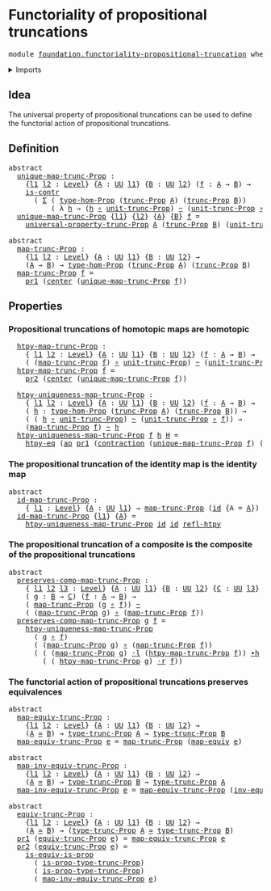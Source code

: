 # Functoriality of propositional truncations

<pre class="Agda"><a id="55" class="Keyword">module</a> <a id="62" href="foundation.functoriality-propositional-truncation.html" class="Module">foundation.functoriality-propositional-truncation</a> <a id="112" class="Keyword">where</a>
</pre>
<details><summary>Imports</summary>

<pre class="Agda"><a id="168" class="Keyword">open</a> <a id="173" class="Keyword">import</a> <a id="180" href="foundation.action-on-identifications-functions.html" class="Module">foundation.action-on-identifications-functions</a>
<a id="227" class="Keyword">open</a> <a id="232" class="Keyword">import</a> <a id="239" href="foundation.dependent-pair-types.html" class="Module">foundation.dependent-pair-types</a>
<a id="271" class="Keyword">open</a> <a id="276" class="Keyword">import</a> <a id="283" href="foundation.propositional-truncations.html" class="Module">foundation.propositional-truncations</a>
<a id="320" class="Keyword">open</a> <a id="325" class="Keyword">import</a> <a id="332" href="foundation.universe-levels.html" class="Module">foundation.universe-levels</a>

<a id="360" class="Keyword">open</a> <a id="365" class="Keyword">import</a> <a id="372" href="foundation-core.contractible-types.html" class="Module">foundation-core.contractible-types</a>
<a id="407" class="Keyword">open</a> <a id="412" class="Keyword">import</a> <a id="419" href="foundation-core.equivalences.html" class="Module">foundation-core.equivalences</a>
<a id="448" class="Keyword">open</a> <a id="453" class="Keyword">import</a> <a id="460" href="foundation-core.function-extensionality.html" class="Module">foundation-core.function-extensionality</a>
<a id="500" class="Keyword">open</a> <a id="505" class="Keyword">import</a> <a id="512" href="foundation-core.function-types.html" class="Module">foundation-core.function-types</a>
<a id="543" class="Keyword">open</a> <a id="548" class="Keyword">import</a> <a id="555" href="foundation-core.homotopies.html" class="Module">foundation-core.homotopies</a>
<a id="582" class="Keyword">open</a> <a id="587" class="Keyword">import</a> <a id="594" href="foundation-core.propositions.html" class="Module">foundation-core.propositions</a>
<a id="623" class="Keyword">open</a> <a id="628" class="Keyword">import</a> <a id="635" href="foundation-core.whiskering-homotopies.html" class="Module">foundation-core.whiskering-homotopies</a>
</pre>
</details>

## Idea

The universal property of propositional truncations can be used to define the
functorial action of propositional truncations.

## Definition

<pre class="Agda"><a id="849" class="Keyword">abstract</a>
  <a id="unique-map-trunc-Prop"></a><a id="860" href="foundation.functoriality-propositional-truncation.html#860" class="Function">unique-map-trunc-Prop</a> <a id="882" class="Symbol">:</a>
    <a id="888" class="Symbol">{</a><a id="889" href="foundation.functoriality-propositional-truncation.html#889" class="Bound">l1</a> <a id="892" href="foundation.functoriality-propositional-truncation.html#892" class="Bound">l2</a> <a id="895" class="Symbol">:</a> <a id="897" href="Agda.Primitive.html#742" class="Postulate">Level</a><a id="902" class="Symbol">}</a> <a id="904" class="Symbol">{</a><a id="905" href="foundation.functoriality-propositional-truncation.html#905" class="Bound">A</a> <a id="907" class="Symbol">:</a> <a id="909" href="Agda.Primitive.html#388" class="Primitive">UU</a> <a id="912" href="foundation.functoriality-propositional-truncation.html#889" class="Bound">l1</a><a id="914" class="Symbol">}</a> <a id="916" class="Symbol">{</a><a id="917" href="foundation.functoriality-propositional-truncation.html#917" class="Bound">B</a> <a id="919" class="Symbol">:</a> <a id="921" href="Agda.Primitive.html#388" class="Primitive">UU</a> <a id="924" href="foundation.functoriality-propositional-truncation.html#892" class="Bound">l2</a><a id="926" class="Symbol">}</a> <a id="928" class="Symbol">(</a><a id="929" href="foundation.functoriality-propositional-truncation.html#929" class="Bound">f</a> <a id="931" class="Symbol">:</a> <a id="933" href="foundation.functoriality-propositional-truncation.html#905" class="Bound">A</a> <a id="935" class="Symbol">→</a> <a id="937" href="foundation.functoriality-propositional-truncation.html#917" class="Bound">B</a><a id="938" class="Symbol">)</a> <a id="940" class="Symbol">→</a>
    <a id="946" href="foundation-core.contractible-types.html#855" class="Function">is-contr</a>
      <a id="961" class="Symbol">(</a> <a id="963" href="foundation.dependent-pair-types.html#505" class="Record">Σ</a> <a id="965" class="Symbol">(</a> <a id="967" href="foundation-core.propositions.html#7777" class="Function">type-hom-Prop</a> <a id="981" class="Symbol">(</a><a id="982" href="foundation.propositional-truncations.html#1885" class="Function">trunc-Prop</a> <a id="993" href="foundation.functoriality-propositional-truncation.html#905" class="Bound">A</a><a id="994" class="Symbol">)</a> <a id="996" class="Symbol">(</a><a id="997" href="foundation.propositional-truncations.html#1885" class="Function">trunc-Prop</a> <a id="1008" href="foundation.functoriality-propositional-truncation.html#917" class="Bound">B</a><a id="1009" class="Symbol">))</a>
          <a id="1022" class="Symbol">(</a> <a id="1024" class="Symbol">λ</a> <a id="1026" href="foundation.functoriality-propositional-truncation.html#1026" class="Bound">h</a> <a id="1028" class="Symbol">→</a> <a id="1030" class="Symbol">(</a><a id="1031" href="foundation.functoriality-propositional-truncation.html#1026" class="Bound">h</a> <a id="1033" href="foundation-core.function-types.html#455" class="Function Operator">∘</a> <a id="1035" href="foundation.propositional-truncations.html#1467" class="Function">unit-trunc-Prop</a><a id="1050" class="Symbol">)</a> <a id="1052" href="foundation-core.homotopies.html#2717" class="Function Operator">~</a> <a id="1054" class="Symbol">(</a><a id="1055" href="foundation.propositional-truncations.html#1467" class="Function">unit-trunc-Prop</a> <a id="1071" href="foundation-core.function-types.html#455" class="Function Operator">∘</a> <a id="1073" href="foundation.functoriality-propositional-truncation.html#929" class="Bound">f</a><a id="1074" class="Symbol">)))</a>
  <a id="1080" href="foundation.functoriality-propositional-truncation.html#860" class="Function">unique-map-trunc-Prop</a> <a id="1102" class="Symbol">{</a><a id="1103" href="foundation.functoriality-propositional-truncation.html#1103" class="Bound">l1</a><a id="1105" class="Symbol">}</a> <a id="1107" class="Symbol">{</a><a id="1108" href="foundation.functoriality-propositional-truncation.html#1108" class="Bound">l2</a><a id="1110" class="Symbol">}</a> <a id="1112" class="Symbol">{</a><a id="1113" href="foundation.functoriality-propositional-truncation.html#1113" class="Bound">A</a><a id="1114" class="Symbol">}</a> <a id="1116" class="Symbol">{</a><a id="1117" href="foundation.functoriality-propositional-truncation.html#1117" class="Bound">B</a><a id="1118" class="Symbol">}</a> <a id="1120" href="foundation.functoriality-propositional-truncation.html#1120" class="Bound">f</a> <a id="1122" class="Symbol">=</a>
    <a id="1128" href="foundation.propositional-truncations.html#4236" class="Function">universal-property-trunc-Prop</a> <a id="1158" href="foundation.functoriality-propositional-truncation.html#1113" class="Bound">A</a> <a id="1160" class="Symbol">(</a><a id="1161" href="foundation.propositional-truncations.html#1885" class="Function">trunc-Prop</a> <a id="1172" href="foundation.functoriality-propositional-truncation.html#1117" class="Bound">B</a><a id="1173" class="Symbol">)</a> <a id="1175" class="Symbol">(</a><a id="1176" href="foundation.propositional-truncations.html#1467" class="Function">unit-trunc-Prop</a> <a id="1192" href="foundation-core.function-types.html#455" class="Function Operator">∘</a> <a id="1194" href="foundation.functoriality-propositional-truncation.html#1120" class="Bound">f</a><a id="1195" class="Symbol">)</a>

<a id="1198" class="Keyword">abstract</a>
  <a id="map-trunc-Prop"></a><a id="1209" href="foundation.functoriality-propositional-truncation.html#1209" class="Function">map-trunc-Prop</a> <a id="1224" class="Symbol">:</a>
    <a id="1230" class="Symbol">{</a><a id="1231" href="foundation.functoriality-propositional-truncation.html#1231" class="Bound">l1</a> <a id="1234" href="foundation.functoriality-propositional-truncation.html#1234" class="Bound">l2</a> <a id="1237" class="Symbol">:</a> <a id="1239" href="Agda.Primitive.html#742" class="Postulate">Level</a><a id="1244" class="Symbol">}</a> <a id="1246" class="Symbol">{</a><a id="1247" href="foundation.functoriality-propositional-truncation.html#1247" class="Bound">A</a> <a id="1249" class="Symbol">:</a> <a id="1251" href="Agda.Primitive.html#388" class="Primitive">UU</a> <a id="1254" href="foundation.functoriality-propositional-truncation.html#1231" class="Bound">l1</a><a id="1256" class="Symbol">}</a> <a id="1258" class="Symbol">{</a><a id="1259" href="foundation.functoriality-propositional-truncation.html#1259" class="Bound">B</a> <a id="1261" class="Symbol">:</a> <a id="1263" href="Agda.Primitive.html#388" class="Primitive">UU</a> <a id="1266" href="foundation.functoriality-propositional-truncation.html#1234" class="Bound">l2</a><a id="1268" class="Symbol">}</a> <a id="1270" class="Symbol">→</a>
    <a id="1276" class="Symbol">(</a><a id="1277" href="foundation.functoriality-propositional-truncation.html#1247" class="Bound">A</a> <a id="1279" class="Symbol">→</a> <a id="1281" href="foundation.functoriality-propositional-truncation.html#1259" class="Bound">B</a><a id="1282" class="Symbol">)</a> <a id="1284" class="Symbol">→</a> <a id="1286" href="foundation-core.propositions.html#7777" class="Function">type-hom-Prop</a> <a id="1300" class="Symbol">(</a><a id="1301" href="foundation.propositional-truncations.html#1885" class="Function">trunc-Prop</a> <a id="1312" href="foundation.functoriality-propositional-truncation.html#1247" class="Bound">A</a><a id="1313" class="Symbol">)</a> <a id="1315" class="Symbol">(</a><a id="1316" href="foundation.propositional-truncations.html#1885" class="Function">trunc-Prop</a> <a id="1327" href="foundation.functoriality-propositional-truncation.html#1259" class="Bound">B</a><a id="1328" class="Symbol">)</a>
  <a id="1332" href="foundation.functoriality-propositional-truncation.html#1209" class="Function">map-trunc-Prop</a> <a id="1347" href="foundation.functoriality-propositional-truncation.html#1347" class="Bound">f</a> <a id="1349" class="Symbol">=</a>
    <a id="1355" href="foundation.dependent-pair-types.html#603" class="Field">pr1</a> <a id="1359" class="Symbol">(</a><a id="1360" href="foundation-core.contractible-types.html#947" class="Function">center</a> <a id="1367" class="Symbol">(</a><a id="1368" href="foundation.functoriality-propositional-truncation.html#860" class="Function">unique-map-trunc-Prop</a> <a id="1390" href="foundation.functoriality-propositional-truncation.html#1347" class="Bound">f</a><a id="1391" class="Symbol">))</a>
</pre>
## Properties

### Propositional truncations of homotopic maps are homotopic

<pre class="Agda">  <a id="htpy-map-trunc-Prop"></a><a id="1487" href="foundation.functoriality-propositional-truncation.html#1487" class="Function">htpy-map-trunc-Prop</a> <a id="1507" class="Symbol">:</a>
    <a id="1513" class="Symbol">{</a> <a id="1515" href="foundation.functoriality-propositional-truncation.html#1515" class="Bound">l1</a> <a id="1518" href="foundation.functoriality-propositional-truncation.html#1518" class="Bound">l2</a> <a id="1521" class="Symbol">:</a> <a id="1523" href="Agda.Primitive.html#742" class="Postulate">Level</a><a id="1528" class="Symbol">}</a> <a id="1530" class="Symbol">{</a><a id="1531" href="foundation.functoriality-propositional-truncation.html#1531" class="Bound">A</a> <a id="1533" class="Symbol">:</a> <a id="1535" href="Agda.Primitive.html#388" class="Primitive">UU</a> <a id="1538" href="foundation.functoriality-propositional-truncation.html#1515" class="Bound">l1</a><a id="1540" class="Symbol">}</a> <a id="1542" class="Symbol">{</a><a id="1543" href="foundation.functoriality-propositional-truncation.html#1543" class="Bound">B</a> <a id="1545" class="Symbol">:</a> <a id="1547" href="Agda.Primitive.html#388" class="Primitive">UU</a> <a id="1550" href="foundation.functoriality-propositional-truncation.html#1518" class="Bound">l2</a><a id="1552" class="Symbol">}</a> <a id="1554" class="Symbol">(</a><a id="1555" href="foundation.functoriality-propositional-truncation.html#1555" class="Bound">f</a> <a id="1557" class="Symbol">:</a> <a id="1559" href="foundation.functoriality-propositional-truncation.html#1531" class="Bound">A</a> <a id="1561" class="Symbol">→</a> <a id="1563" href="foundation.functoriality-propositional-truncation.html#1543" class="Bound">B</a><a id="1564" class="Symbol">)</a> <a id="1566" class="Symbol">→</a>
    <a id="1572" class="Symbol">(</a> <a id="1574" class="Symbol">(</a><a id="1575" href="foundation.functoriality-propositional-truncation.html#1209" class="Function">map-trunc-Prop</a> <a id="1590" href="foundation.functoriality-propositional-truncation.html#1555" class="Bound">f</a><a id="1591" class="Symbol">)</a> <a id="1593" href="foundation-core.function-types.html#455" class="Function Operator">∘</a> <a id="1595" href="foundation.propositional-truncations.html#1467" class="Function">unit-trunc-Prop</a><a id="1610" class="Symbol">)</a> <a id="1612" href="foundation-core.homotopies.html#2717" class="Function Operator">~</a> <a id="1614" class="Symbol">(</a><a id="1615" href="foundation.propositional-truncations.html#1467" class="Function">unit-trunc-Prop</a> <a id="1631" href="foundation-core.function-types.html#455" class="Function Operator">∘</a> <a id="1633" href="foundation.functoriality-propositional-truncation.html#1555" class="Bound">f</a><a id="1634" class="Symbol">)</a>
  <a id="1638" href="foundation.functoriality-propositional-truncation.html#1487" class="Function">htpy-map-trunc-Prop</a> <a id="1658" href="foundation.functoriality-propositional-truncation.html#1658" class="Bound">f</a> <a id="1660" class="Symbol">=</a>
    <a id="1666" href="foundation.dependent-pair-types.html#615" class="Field">pr2</a> <a id="1670" class="Symbol">(</a><a id="1671" href="foundation-core.contractible-types.html#947" class="Function">center</a> <a id="1678" class="Symbol">(</a><a id="1679" href="foundation.functoriality-propositional-truncation.html#860" class="Function">unique-map-trunc-Prop</a> <a id="1701" href="foundation.functoriality-propositional-truncation.html#1658" class="Bound">f</a><a id="1702" class="Symbol">))</a>

  <a id="htpy-uniqueness-map-trunc-Prop"></a><a id="1708" href="foundation.functoriality-propositional-truncation.html#1708" class="Function">htpy-uniqueness-map-trunc-Prop</a> <a id="1739" class="Symbol">:</a>
    <a id="1745" class="Symbol">{</a> <a id="1747" href="foundation.functoriality-propositional-truncation.html#1747" class="Bound">l1</a> <a id="1750" href="foundation.functoriality-propositional-truncation.html#1750" class="Bound">l2</a> <a id="1753" class="Symbol">:</a> <a id="1755" href="Agda.Primitive.html#742" class="Postulate">Level</a><a id="1760" class="Symbol">}</a> <a id="1762" class="Symbol">{</a><a id="1763" href="foundation.functoriality-propositional-truncation.html#1763" class="Bound">A</a> <a id="1765" class="Symbol">:</a> <a id="1767" href="Agda.Primitive.html#388" class="Primitive">UU</a> <a id="1770" href="foundation.functoriality-propositional-truncation.html#1747" class="Bound">l1</a><a id="1772" class="Symbol">}</a> <a id="1774" class="Symbol">{</a><a id="1775" href="foundation.functoriality-propositional-truncation.html#1775" class="Bound">B</a> <a id="1777" class="Symbol">:</a> <a id="1779" href="Agda.Primitive.html#388" class="Primitive">UU</a> <a id="1782" href="foundation.functoriality-propositional-truncation.html#1750" class="Bound">l2</a><a id="1784" class="Symbol">}</a> <a id="1786" class="Symbol">(</a><a id="1787" href="foundation.functoriality-propositional-truncation.html#1787" class="Bound">f</a> <a id="1789" class="Symbol">:</a> <a id="1791" href="foundation.functoriality-propositional-truncation.html#1763" class="Bound">A</a> <a id="1793" class="Symbol">→</a> <a id="1795" href="foundation.functoriality-propositional-truncation.html#1775" class="Bound">B</a><a id="1796" class="Symbol">)</a> <a id="1798" class="Symbol">→</a>
    <a id="1804" class="Symbol">(</a> <a id="1806" href="foundation.functoriality-propositional-truncation.html#1806" class="Bound">h</a> <a id="1808" class="Symbol">:</a> <a id="1810" href="foundation-core.propositions.html#7777" class="Function">type-hom-Prop</a> <a id="1824" class="Symbol">(</a><a id="1825" href="foundation.propositional-truncations.html#1885" class="Function">trunc-Prop</a> <a id="1836" href="foundation.functoriality-propositional-truncation.html#1763" class="Bound">A</a><a id="1837" class="Symbol">)</a> <a id="1839" class="Symbol">(</a><a id="1840" href="foundation.propositional-truncations.html#1885" class="Function">trunc-Prop</a> <a id="1851" href="foundation.functoriality-propositional-truncation.html#1775" class="Bound">B</a><a id="1852" class="Symbol">))</a> <a id="1855" class="Symbol">→</a>
    <a id="1861" class="Symbol">(</a> <a id="1863" class="Symbol">(</a> <a id="1865" href="foundation.functoriality-propositional-truncation.html#1806" class="Bound">h</a> <a id="1867" href="foundation-core.function-types.html#455" class="Function Operator">∘</a> <a id="1869" href="foundation.propositional-truncations.html#1467" class="Function">unit-trunc-Prop</a><a id="1884" class="Symbol">)</a> <a id="1886" href="foundation-core.homotopies.html#2717" class="Function Operator">~</a> <a id="1888" class="Symbol">(</a><a id="1889" href="foundation.propositional-truncations.html#1467" class="Function">unit-trunc-Prop</a> <a id="1905" href="foundation-core.function-types.html#455" class="Function Operator">∘</a> <a id="1907" href="foundation.functoriality-propositional-truncation.html#1787" class="Bound">f</a><a id="1908" class="Symbol">))</a> <a id="1911" class="Symbol">→</a>
    <a id="1917" class="Symbol">(</a><a id="1918" href="foundation.functoriality-propositional-truncation.html#1209" class="Function">map-trunc-Prop</a> <a id="1933" href="foundation.functoriality-propositional-truncation.html#1787" class="Bound">f</a><a id="1934" class="Symbol">)</a> <a id="1936" href="foundation-core.homotopies.html#2717" class="Function Operator">~</a> <a id="1938" href="foundation.functoriality-propositional-truncation.html#1806" class="Bound">h</a>
  <a id="1942" href="foundation.functoriality-propositional-truncation.html#1708" class="Function">htpy-uniqueness-map-trunc-Prop</a> <a id="1973" href="foundation.functoriality-propositional-truncation.html#1973" class="Bound">f</a> <a id="1975" href="foundation.functoriality-propositional-truncation.html#1975" class="Bound">h</a> <a id="1977" href="foundation.functoriality-propositional-truncation.html#1977" class="Bound">H</a> <a id="1979" class="Symbol">=</a>
    <a id="1985" href="foundation-core.function-extensionality.html#1416" class="Function">htpy-eq</a> <a id="1993" class="Symbol">(</a><a id="1994" href="foundation.action-on-identifications-functions.html#730" class="Function">ap</a> <a id="1997" href="foundation.dependent-pair-types.html#603" class="Field">pr1</a> <a id="2001" class="Symbol">(</a><a id="2002" href="foundation-core.contractible-types.html#1285" class="Function">contraction</a> <a id="2014" class="Symbol">(</a><a id="2015" href="foundation.functoriality-propositional-truncation.html#860" class="Function">unique-map-trunc-Prop</a> <a id="2037" href="foundation.functoriality-propositional-truncation.html#1973" class="Bound">f</a><a id="2038" class="Symbol">)</a> <a id="2040" class="Symbol">(</a><a id="2041" href="foundation.dependent-pair-types.html#586" class="InductiveConstructor">pair</a> <a id="2046" href="foundation.functoriality-propositional-truncation.html#1975" class="Bound">h</a> <a id="2048" href="foundation.functoriality-propositional-truncation.html#1977" class="Bound">H</a><a id="2049" class="Symbol">)))</a>
</pre>
### The propositional truncation of the identity map is the identity map

<pre class="Agda"><a id="2140" class="Keyword">abstract</a>
  <a id="id-map-trunc-Prop"></a><a id="2151" href="foundation.functoriality-propositional-truncation.html#2151" class="Function">id-map-trunc-Prop</a> <a id="2169" class="Symbol">:</a>
    <a id="2175" class="Symbol">{</a> <a id="2177" href="foundation.functoriality-propositional-truncation.html#2177" class="Bound">l1</a> <a id="2180" class="Symbol">:</a> <a id="2182" href="Agda.Primitive.html#742" class="Postulate">Level</a><a id="2187" class="Symbol">}</a> <a id="2189" class="Symbol">{</a><a id="2190" href="foundation.functoriality-propositional-truncation.html#2190" class="Bound">A</a> <a id="2192" class="Symbol">:</a> <a id="2194" href="Agda.Primitive.html#388" class="Primitive">UU</a> <a id="2197" href="foundation.functoriality-propositional-truncation.html#2177" class="Bound">l1</a><a id="2199" class="Symbol">}</a> <a id="2201" class="Symbol">→</a> <a id="2203" href="foundation.functoriality-propositional-truncation.html#1209" class="Function">map-trunc-Prop</a> <a id="2218" class="Symbol">(</a><a id="2219" href="foundation-core.function-types.html#307" class="Function">id</a> <a id="2222" class="Symbol">{</a><a id="2223" class="Argument">A</a> <a id="2225" class="Symbol">=</a> <a id="2227" href="foundation.functoriality-propositional-truncation.html#2190" class="Bound">A</a><a id="2228" class="Symbol">})</a> <a id="2231" href="foundation-core.homotopies.html#2717" class="Function Operator">~</a> <a id="2233" href="foundation-core.function-types.html#307" class="Function">id</a>
  <a id="2238" href="foundation.functoriality-propositional-truncation.html#2151" class="Function">id-map-trunc-Prop</a> <a id="2256" class="Symbol">{</a><a id="2257" href="foundation.functoriality-propositional-truncation.html#2257" class="Bound">l1</a><a id="2259" class="Symbol">}</a> <a id="2261" class="Symbol">{</a><a id="2262" href="foundation.functoriality-propositional-truncation.html#2262" class="Bound">A</a><a id="2263" class="Symbol">}</a> <a id="2265" class="Symbol">=</a>
    <a id="2271" href="foundation.functoriality-propositional-truncation.html#1708" class="Function">htpy-uniqueness-map-trunc-Prop</a> <a id="2302" href="foundation-core.function-types.html#307" class="Function">id</a> <a id="2305" href="foundation-core.function-types.html#307" class="Function">id</a> <a id="2308" href="foundation-core.homotopies.html#2906" class="Function">refl-htpy</a>
</pre>
### The propositional truncation of a composite is the composite of the propositional truncations

<pre class="Agda"><a id="2430" class="Keyword">abstract</a>
  <a id="preserves-comp-map-trunc-Prop"></a><a id="2441" href="foundation.functoriality-propositional-truncation.html#2441" class="Function">preserves-comp-map-trunc-Prop</a> <a id="2471" class="Symbol">:</a>
    <a id="2477" class="Symbol">{</a> <a id="2479" href="foundation.functoriality-propositional-truncation.html#2479" class="Bound">l1</a> <a id="2482" href="foundation.functoriality-propositional-truncation.html#2482" class="Bound">l2</a> <a id="2485" href="foundation.functoriality-propositional-truncation.html#2485" class="Bound">l3</a> <a id="2488" class="Symbol">:</a> <a id="2490" href="Agda.Primitive.html#742" class="Postulate">Level</a><a id="2495" class="Symbol">}</a> <a id="2497" class="Symbol">{</a><a id="2498" href="foundation.functoriality-propositional-truncation.html#2498" class="Bound">A</a> <a id="2500" class="Symbol">:</a> <a id="2502" href="Agda.Primitive.html#388" class="Primitive">UU</a> <a id="2505" href="foundation.functoriality-propositional-truncation.html#2479" class="Bound">l1</a><a id="2507" class="Symbol">}</a> <a id="2509" class="Symbol">{</a><a id="2510" href="foundation.functoriality-propositional-truncation.html#2510" class="Bound">B</a> <a id="2512" class="Symbol">:</a> <a id="2514" href="Agda.Primitive.html#388" class="Primitive">UU</a> <a id="2517" href="foundation.functoriality-propositional-truncation.html#2482" class="Bound">l2</a><a id="2519" class="Symbol">}</a> <a id="2521" class="Symbol">{</a><a id="2522" href="foundation.functoriality-propositional-truncation.html#2522" class="Bound">C</a> <a id="2524" class="Symbol">:</a> <a id="2526" href="Agda.Primitive.html#388" class="Primitive">UU</a> <a id="2529" href="foundation.functoriality-propositional-truncation.html#2485" class="Bound">l3</a><a id="2531" class="Symbol">}</a>
    <a id="2537" class="Symbol">(</a> <a id="2539" href="foundation.functoriality-propositional-truncation.html#2539" class="Bound">g</a> <a id="2541" class="Symbol">:</a> <a id="2543" href="foundation.functoriality-propositional-truncation.html#2510" class="Bound">B</a> <a id="2545" class="Symbol">→</a> <a id="2547" href="foundation.functoriality-propositional-truncation.html#2522" class="Bound">C</a><a id="2548" class="Symbol">)</a> <a id="2550" class="Symbol">(</a><a id="2551" href="foundation.functoriality-propositional-truncation.html#2551" class="Bound">f</a> <a id="2553" class="Symbol">:</a> <a id="2555" href="foundation.functoriality-propositional-truncation.html#2498" class="Bound">A</a> <a id="2557" class="Symbol">→</a> <a id="2559" href="foundation.functoriality-propositional-truncation.html#2510" class="Bound">B</a><a id="2560" class="Symbol">)</a> <a id="2562" class="Symbol">→</a>
    <a id="2568" class="Symbol">(</a> <a id="2570" href="foundation.functoriality-propositional-truncation.html#1209" class="Function">map-trunc-Prop</a> <a id="2585" class="Symbol">(</a><a id="2586" href="foundation.functoriality-propositional-truncation.html#2539" class="Bound">g</a> <a id="2588" href="foundation-core.function-types.html#455" class="Function Operator">∘</a> <a id="2590" href="foundation.functoriality-propositional-truncation.html#2551" class="Bound">f</a><a id="2591" class="Symbol">))</a> <a id="2594" href="foundation-core.homotopies.html#2717" class="Function Operator">~</a>
    <a id="2600" class="Symbol">(</a> <a id="2602" class="Symbol">(</a><a id="2603" href="foundation.functoriality-propositional-truncation.html#1209" class="Function">map-trunc-Prop</a> <a id="2618" href="foundation.functoriality-propositional-truncation.html#2539" class="Bound">g</a><a id="2619" class="Symbol">)</a> <a id="2621" href="foundation-core.function-types.html#455" class="Function Operator">∘</a> <a id="2623" class="Symbol">(</a><a id="2624" href="foundation.functoriality-propositional-truncation.html#1209" class="Function">map-trunc-Prop</a> <a id="2639" href="foundation.functoriality-propositional-truncation.html#2551" class="Bound">f</a><a id="2640" class="Symbol">))</a>
  <a id="2645" href="foundation.functoriality-propositional-truncation.html#2441" class="Function">preserves-comp-map-trunc-Prop</a> <a id="2675" href="foundation.functoriality-propositional-truncation.html#2675" class="Bound">g</a> <a id="2677" href="foundation.functoriality-propositional-truncation.html#2677" class="Bound">f</a> <a id="2679" class="Symbol">=</a>
    <a id="2685" href="foundation.functoriality-propositional-truncation.html#1708" class="Function">htpy-uniqueness-map-trunc-Prop</a>
      <a id="2722" class="Symbol">(</a> <a id="2724" href="foundation.functoriality-propositional-truncation.html#2675" class="Bound">g</a> <a id="2726" href="foundation-core.function-types.html#455" class="Function Operator">∘</a> <a id="2728" href="foundation.functoriality-propositional-truncation.html#2677" class="Bound">f</a><a id="2729" class="Symbol">)</a>
      <a id="2737" class="Symbol">(</a> <a id="2739" class="Symbol">(</a><a id="2740" href="foundation.functoriality-propositional-truncation.html#1209" class="Function">map-trunc-Prop</a> <a id="2755" href="foundation.functoriality-propositional-truncation.html#2675" class="Bound">g</a><a id="2756" class="Symbol">)</a> <a id="2758" href="foundation-core.function-types.html#455" class="Function Operator">∘</a> <a id="2760" class="Symbol">(</a><a id="2761" href="foundation.functoriality-propositional-truncation.html#1209" class="Function">map-trunc-Prop</a> <a id="2776" href="foundation.functoriality-propositional-truncation.html#2677" class="Bound">f</a><a id="2777" class="Symbol">))</a>
      <a id="2786" class="Symbol">(</a> <a id="2788" class="Symbol">(</a> <a id="2790" class="Symbol">(</a><a id="2791" href="foundation.functoriality-propositional-truncation.html#1209" class="Function">map-trunc-Prop</a> <a id="2806" href="foundation.functoriality-propositional-truncation.html#2675" class="Bound">g</a><a id="2807" class="Symbol">)</a> <a id="2809" href="foundation-core.whiskering-homotopies.html#1637" class="Function Operator">·l</a> <a id="2812" class="Symbol">(</a><a id="2813" href="foundation.functoriality-propositional-truncation.html#1487" class="Function">htpy-map-trunc-Prop</a> <a id="2833" href="foundation.functoriality-propositional-truncation.html#2677" class="Bound">f</a><a id="2834" class="Symbol">))</a> <a id="2837" href="foundation-core.homotopies.html#3281" class="Function Operator">∙h</a>
        <a id="2848" class="Symbol">(</a> <a id="2850" class="Symbol">(</a> <a id="2852" href="foundation.functoriality-propositional-truncation.html#1487" class="Function">htpy-map-trunc-Prop</a> <a id="2872" href="foundation.functoriality-propositional-truncation.html#2675" class="Bound">g</a><a id="2873" class="Symbol">)</a> <a id="2875" href="foundation-core.whiskering-homotopies.html#1992" class="Function Operator">·r</a> <a id="2878" href="foundation.functoriality-propositional-truncation.html#2677" class="Bound">f</a><a id="2879" class="Symbol">))</a>
</pre>
### The functorial action of propositional truncations preserves equivalences

<pre class="Agda"><a id="2974" class="Keyword">abstract</a>
  <a id="map-equiv-trunc-Prop"></a><a id="2985" href="foundation.functoriality-propositional-truncation.html#2985" class="Function">map-equiv-trunc-Prop</a> <a id="3006" class="Symbol">:</a>
    <a id="3012" class="Symbol">{</a><a id="3013" href="foundation.functoriality-propositional-truncation.html#3013" class="Bound">l1</a> <a id="3016" href="foundation.functoriality-propositional-truncation.html#3016" class="Bound">l2</a> <a id="3019" class="Symbol">:</a> <a id="3021" href="Agda.Primitive.html#742" class="Postulate">Level</a><a id="3026" class="Symbol">}</a> <a id="3028" class="Symbol">{</a><a id="3029" href="foundation.functoriality-propositional-truncation.html#3029" class="Bound">A</a> <a id="3031" class="Symbol">:</a> <a id="3033" href="Agda.Primitive.html#388" class="Primitive">UU</a> <a id="3036" href="foundation.functoriality-propositional-truncation.html#3013" class="Bound">l1</a><a id="3038" class="Symbol">}</a> <a id="3040" class="Symbol">{</a><a id="3041" href="foundation.functoriality-propositional-truncation.html#3041" class="Bound">B</a> <a id="3043" class="Symbol">:</a> <a id="3045" href="Agda.Primitive.html#388" class="Primitive">UU</a> <a id="3048" href="foundation.functoriality-propositional-truncation.html#3016" class="Bound">l2</a><a id="3050" class="Symbol">}</a> <a id="3052" class="Symbol">→</a>
    <a id="3058" class="Symbol">(</a><a id="3059" href="foundation.functoriality-propositional-truncation.html#3029" class="Bound">A</a> <a id="3061" href="foundation-core.equivalences.html#2669" class="Function Operator">≃</a> <a id="3063" href="foundation.functoriality-propositional-truncation.html#3041" class="Bound">B</a><a id="3064" class="Symbol">)</a> <a id="3066" class="Symbol">→</a> <a id="3068" href="foundation.propositional-truncations.html#1383" class="Function">type-trunc-Prop</a> <a id="3084" href="foundation.functoriality-propositional-truncation.html#3029" class="Bound">A</a> <a id="3086" class="Symbol">→</a> <a id="3088" href="foundation.propositional-truncations.html#1383" class="Function">type-trunc-Prop</a> <a id="3104" href="foundation.functoriality-propositional-truncation.html#3041" class="Bound">B</a>
  <a id="3108" href="foundation.functoriality-propositional-truncation.html#2985" class="Function">map-equiv-trunc-Prop</a> <a id="3129" href="foundation.functoriality-propositional-truncation.html#3129" class="Bound">e</a> <a id="3131" class="Symbol">=</a> <a id="3133" href="foundation.functoriality-propositional-truncation.html#1209" class="Function">map-trunc-Prop</a> <a id="3148" class="Symbol">(</a><a id="3149" href="foundation-core.equivalences.html#2869" class="Function">map-equiv</a> <a id="3159" href="foundation.functoriality-propositional-truncation.html#3129" class="Bound">e</a><a id="3160" class="Symbol">)</a>

<a id="3163" class="Keyword">abstract</a>
  <a id="map-inv-equiv-trunc-Prop"></a><a id="3174" href="foundation.functoriality-propositional-truncation.html#3174" class="Function">map-inv-equiv-trunc-Prop</a> <a id="3199" class="Symbol">:</a>
    <a id="3205" class="Symbol">{</a><a id="3206" href="foundation.functoriality-propositional-truncation.html#3206" class="Bound">l1</a> <a id="3209" href="foundation.functoriality-propositional-truncation.html#3209" class="Bound">l2</a> <a id="3212" class="Symbol">:</a> <a id="3214" href="Agda.Primitive.html#742" class="Postulate">Level</a><a id="3219" class="Symbol">}</a> <a id="3221" class="Symbol">{</a><a id="3222" href="foundation.functoriality-propositional-truncation.html#3222" class="Bound">A</a> <a id="3224" class="Symbol">:</a> <a id="3226" href="Agda.Primitive.html#388" class="Primitive">UU</a> <a id="3229" href="foundation.functoriality-propositional-truncation.html#3206" class="Bound">l1</a><a id="3231" class="Symbol">}</a> <a id="3233" class="Symbol">{</a><a id="3234" href="foundation.functoriality-propositional-truncation.html#3234" class="Bound">B</a> <a id="3236" class="Symbol">:</a> <a id="3238" href="Agda.Primitive.html#388" class="Primitive">UU</a> <a id="3241" href="foundation.functoriality-propositional-truncation.html#3209" class="Bound">l2</a><a id="3243" class="Symbol">}</a> <a id="3245" class="Symbol">→</a>
    <a id="3251" class="Symbol">(</a><a id="3252" href="foundation.functoriality-propositional-truncation.html#3222" class="Bound">A</a> <a id="3254" href="foundation-core.equivalences.html#2669" class="Function Operator">≃</a> <a id="3256" href="foundation.functoriality-propositional-truncation.html#3234" class="Bound">B</a><a id="3257" class="Symbol">)</a> <a id="3259" class="Symbol">→</a> <a id="3261" href="foundation.propositional-truncations.html#1383" class="Function">type-trunc-Prop</a> <a id="3277" href="foundation.functoriality-propositional-truncation.html#3234" class="Bound">B</a> <a id="3279" class="Symbol">→</a> <a id="3281" href="foundation.propositional-truncations.html#1383" class="Function">type-trunc-Prop</a> <a id="3297" href="foundation.functoriality-propositional-truncation.html#3222" class="Bound">A</a>
  <a id="3301" href="foundation.functoriality-propositional-truncation.html#3174" class="Function">map-inv-equiv-trunc-Prop</a> <a id="3326" href="foundation.functoriality-propositional-truncation.html#3326" class="Bound">e</a> <a id="3328" class="Symbol">=</a> <a id="3330" href="foundation.functoriality-propositional-truncation.html#2985" class="Function">map-equiv-trunc-Prop</a> <a id="3351" class="Symbol">(</a><a id="3352" href="foundation-core.equivalences.html#8468" class="Function">inv-equiv</a> <a id="3362" href="foundation.functoriality-propositional-truncation.html#3326" class="Bound">e</a><a id="3363" class="Symbol">)</a>

<a id="3366" class="Keyword">abstract</a>
  <a id="equiv-trunc-Prop"></a><a id="3377" href="foundation.functoriality-propositional-truncation.html#3377" class="Function">equiv-trunc-Prop</a> <a id="3394" class="Symbol">:</a>
    <a id="3400" class="Symbol">{</a><a id="3401" href="foundation.functoriality-propositional-truncation.html#3401" class="Bound">l1</a> <a id="3404" href="foundation.functoriality-propositional-truncation.html#3404" class="Bound">l2</a> <a id="3407" class="Symbol">:</a> <a id="3409" href="Agda.Primitive.html#742" class="Postulate">Level</a><a id="3414" class="Symbol">}</a> <a id="3416" class="Symbol">{</a><a id="3417" href="foundation.functoriality-propositional-truncation.html#3417" class="Bound">A</a> <a id="3419" class="Symbol">:</a> <a id="3421" href="Agda.Primitive.html#388" class="Primitive">UU</a> <a id="3424" href="foundation.functoriality-propositional-truncation.html#3401" class="Bound">l1</a><a id="3426" class="Symbol">}</a> <a id="3428" class="Symbol">{</a><a id="3429" href="foundation.functoriality-propositional-truncation.html#3429" class="Bound">B</a> <a id="3431" class="Symbol">:</a> <a id="3433" href="Agda.Primitive.html#388" class="Primitive">UU</a> <a id="3436" href="foundation.functoriality-propositional-truncation.html#3404" class="Bound">l2</a><a id="3438" class="Symbol">}</a> <a id="3440" class="Symbol">→</a>
    <a id="3446" class="Symbol">(</a><a id="3447" href="foundation.functoriality-propositional-truncation.html#3417" class="Bound">A</a> <a id="3449" href="foundation-core.equivalences.html#2669" class="Function Operator">≃</a> <a id="3451" href="foundation.functoriality-propositional-truncation.html#3429" class="Bound">B</a><a id="3452" class="Symbol">)</a> <a id="3454" class="Symbol">→</a> <a id="3456" class="Symbol">(</a><a id="3457" href="foundation.propositional-truncations.html#1383" class="Function">type-trunc-Prop</a> <a id="3473" href="foundation.functoriality-propositional-truncation.html#3417" class="Bound">A</a> <a id="3475" href="foundation-core.equivalences.html#2669" class="Function Operator">≃</a> <a id="3477" href="foundation.propositional-truncations.html#1383" class="Function">type-trunc-Prop</a> <a id="3493" href="foundation.functoriality-propositional-truncation.html#3429" class="Bound">B</a><a id="3494" class="Symbol">)</a>
  <a id="3498" href="foundation.dependent-pair-types.html#603" class="Field">pr1</a> <a id="3502" class="Symbol">(</a><a id="3503" href="foundation.functoriality-propositional-truncation.html#3377" class="Function">equiv-trunc-Prop</a> <a id="3520" href="foundation.functoriality-propositional-truncation.html#3520" class="Bound">e</a><a id="3521" class="Symbol">)</a> <a id="3523" class="Symbol">=</a> <a id="3525" href="foundation.functoriality-propositional-truncation.html#2985" class="Function">map-equiv-trunc-Prop</a> <a id="3546" href="foundation.functoriality-propositional-truncation.html#3520" class="Bound">e</a>
  <a id="3550" href="foundation.dependent-pair-types.html#615" class="Field">pr2</a> <a id="3554" class="Symbol">(</a><a id="3555" href="foundation.functoriality-propositional-truncation.html#3377" class="Function">equiv-trunc-Prop</a> <a id="3572" href="foundation.functoriality-propositional-truncation.html#3572" class="Bound">e</a><a id="3573" class="Symbol">)</a> <a id="3575" class="Symbol">=</a>
    <a id="3581" href="foundation-core.propositions.html#3233" class="Function">is-equiv-is-prop</a>
      <a id="3604" class="Symbol">(</a> <a id="3606" href="foundation.propositional-truncations.html#1562" class="Function">is-prop-type-trunc-Prop</a><a id="3629" class="Symbol">)</a>
      <a id="3637" class="Symbol">(</a> <a id="3639" href="foundation.propositional-truncations.html#1562" class="Function">is-prop-type-trunc-Prop</a><a id="3662" class="Symbol">)</a>
      <a id="3670" class="Symbol">(</a> <a id="3672" href="foundation.functoriality-propositional-truncation.html#3174" class="Function">map-inv-equiv-trunc-Prop</a> <a id="3697" href="foundation.functoriality-propositional-truncation.html#3572" class="Bound">e</a><a id="3698" class="Symbol">)</a>
</pre>
